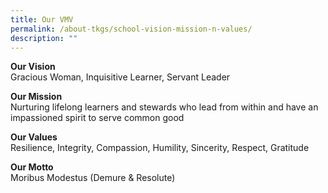 ```yaml
---
title: Our VMV
permalink: /about-tkgs/school-vision-mission-n-values/
description: ""
---
```

<p><strong>Our Vision<br></strong>Gracious Woman, Inquisitive Learner, Servant Leader</p>
<p><strong>Our Mission<br></strong>Nurturing lifelong learners and stewards who lead from within and have an impassioned spirit to serve common good</p>
<p><strong>Our Values<br></strong>Resilience, Integrity, Compassion, Humility, Sincerity, Respect, Gratitude</p>
<p><strong>Our Motto<br></strong>Moribus Modestus (Demure &amp; Resolute)</p>